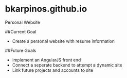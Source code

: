 # bkarpinos.github.io
Personal Website


##Current Goal
- Create a personal website with resume information

##Future Goals
- Implement an AngularJS front end
- Connect a seperate backend to attempt a dynamic site
- Link future projects and accounts to site